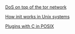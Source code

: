 [DoS on top of the tor network](http://tortuga.root.sx/pdf/DoS%20on%20top%20of%20the%20tor%20network.pdf)

[How init works in Unix systems](http://tortuga.root.sx/posts/How%20init%20works%20in%20Unix%20systems.pdf)

[Plugins with C in POSIX](http://tortuga.root.sx/posts/Plugins%20with%20C%20in%20POSIX.pdf)

